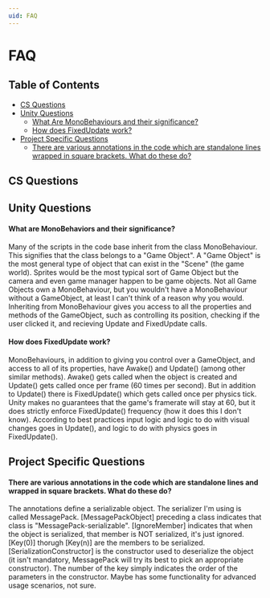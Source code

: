 ```yaml
---
uid: FAQ
---
```


# FAQ

## Table of Contents

* [CS Questions](#CS_Questions)
* [Unity Questions](#Unity_Questions)
  * [What Are MonoBehaviours and their significance?](#UnityQuestion1)
  * [How does FixedUpdate work?](#UnityQuestion2)
* [Project Specific Questions](#Project_Specific_Questions)
  * [There are various annotations in the code which are standalone lines wrapped in square brackets. What do these do?](#ProjectQuestion1)

## CS Questions <a name="CS_Questions"></a>

## Unity Questions <a name="Unity_Questions"></a>

####  What are MonoBehaviors and their significance? <a name="UnityQuestion1"></a>

Many of the scripts in the code base inherit from the class MonoBehaviour. This signifies that the class belongs to a "Game Object". A "Game Object" is the most general type of object that can exist in the "Scene" (the game world). Sprites would be the most typical sort of Game Object but the camera and even game manager happen to be game objects. Not all Game Objects own a MonoBehaviour, but you wouldn't have a MonoBehaviour without a GameObject, at least I can't think of a reason why you would. Inheriting from MonoBehaviour gives you access to all the properties and methods of the GameObject, such as controlling its position, checking if the user clicked it, and recieving Update and FixedUpdate calls.

####  How does FixedUpdate work? <a name="UnityQuestion2"></a>

MonoBehaviours, in addition to giving you control over a GameObject, and access to all of its properties, have Awake() and Update() (among other similar methods). Awake() gets called when the object is created and Update() gets called once per frame (60 times per second). But in addition to Update() there is FixedUpdate() which gets called once per physics tick. Unity makes no guarantees that the game's framerate will stay at 60, but it does strictly enforce FixedUpdate() frequency (how it does this I don't know). According to best practices input logic and logic to do with visual changes goes in Update(), and logic to do with physics goes in FixedUpdate().

## Project Specific Questions <a name="Project_Specific_Questions"></a>

#### There are various annotations in the code which are standalone lines and wrapped in square brackets. What do these do? <a name="ProjectQuestion1"></a>

The annotations define a serializable object. The serializer I'm using is called MessagePack. [MessagePackObject] preceding a class indicates that class is "MessagePack-serializable". [IgnoreMember] indicates that when the object is serialized, that member is NOT serialized, it's just ignored. [Key(0)]  thorugh [Key(n)] are the members to be serialized. [SerializationConstructor] is the constructor used to deserialize the object (it isn't mandatory, MessagePack will try its best to pick an appropriate constructor). The number of the key simply indicates the order of the parameters in the constructor. Maybe has some functionality for advanced usage scenarios, not sure.
